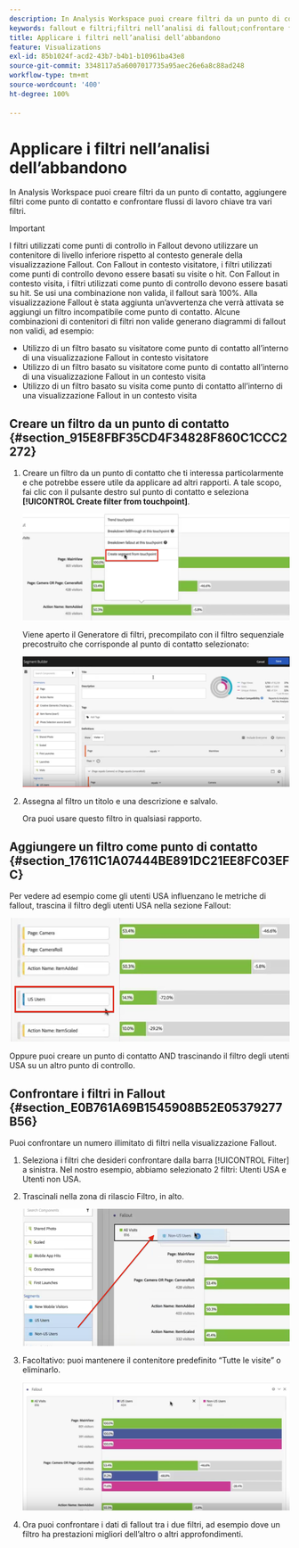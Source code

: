 ```yaml
---
description: In Analysis Workspace puoi creare filtri da un punto di contatto, aggiungere filtri come punto di contatto e confrontare flussi di lavoro chiave tra vari filtri.
keywords: fallout e filtri;filtri nell’analisi di fallout;confrontare filtri di fallout
title: Applicare i filtri nell’analisi dell’abbandono
feature: Visualizations
exl-id: 85b1024f-acd2-43b7-b4b1-b10961ba43e8
source-git-commit: 3348117a5a6007017735a95aec26e6a8c88ad248
workflow-type: tm+mt
source-wordcount: '400'
ht-degree: 100%

---
```


# Applicare i filtri nell’analisi dell’abbandono

In Analysis Workspace puoi creare filtri da un punto di contatto, aggiungere filtri come punto di contatto e confrontare flussi di lavoro chiave tra vari filtri.

>[!IMPORTANT]
>
>I filtri utilizzati come punti di controllo in Fallout devono utilizzare un contenitore di livello inferiore rispetto al contesto generale della visualizzazione Fallout. Con Fallout in contesto visitatore, i filtri utilizzati come punti di controllo devono essere basati su visite o hit. Con Fallout in contesto visita, i filtri utilizzati come punto di controllo devono essere basati su hit. Se usi una combinazione non valida, il fallout sarà 100%. Alla visualizzazione Fallout è stata aggiunta un’avvertenza che verrà attivata se aggiungi un filtro incompatibile come punto di contatto. Alcune combinazioni di contenitori di filtri non valide generano diagrammi di fallout non validi, ad esempio:

* Utilizzo di un filtro basato su visitatore come punto di contatto all’interno di una visualizzazione Fallout in contesto visitatore
* Utilizzo di un filtro basato su visitatore come punto di contatto all’interno di una visualizzazione Fallout in un contesto visita
* Utilizzo di un filtro basato su visita come punto di contatto all’interno di una visualizzazione Fallout in un contesto visita

## Creare un filtro da un punto di contatto {#section_915E8FBF35CD4F34828F860C1CCC2272}

1. Creare un filtro da un punto di contatto che ti interessa particolarmente e che potrebbe essere utile da applicare ad altri rapporti. A tale scopo, fai clic con il pulsante destro sul punto di contatto e seleziona **[!UICONTROL Create filter from touchpoint]**.

   ![](assets/segment-from-touchpoint.png)

   Viene aperto il Generatore di filtri, precompilato con il filtro sequenziale precostruito che corrisponde al punto di contatto selezionato:

   ![](assets/segment-builder.png)

1. Assegna al filtro un titolo e una descrizione e salvalo.

   Ora puoi usare questo filtro in qualsiasi rapporto.

## Aggiungere un filtro come punto di contatto {#section_17611C1A07444BE891DC21EE8FC03EFC}

Per vedere ad esempio come gli utenti USA influenzano le metriche di fallout, trascina il filtro degli utenti USA nella sezione Fallout:

![](assets/segment-touchpoint.png)

Oppure puoi creare un punto di contatto AND trascinando il filtro degli utenti USA su un altro punto di controllo.

## Confrontare i filtri in Fallout {#section_E0B761A69B1545908B52E05379277B56}

Puoi confrontare un numero illimitato di filtri nella visualizzazione Fallout.

1. Seleziona i filtri che desideri confrontare dalla barra [!UICONTROL Filter] a sinistra. Nel nostro esempio, abbiamo selezionato 2 filtri: Utenti USA e Utenti non USA.
1. Trascinali nella zona di rilascio Filtro, in alto.

   ![](assets/segment-drop.png)

1. Facoltativo: puoi mantenere il contenitore predefinito “Tutte le visite” o eliminarlo.

   ![](assets/seg-compare.png)

1. Ora puoi confrontare i dati di fallout tra i due filtri, ad esempio dove un filtro ha prestazioni migliori dell’altro o altri approfondimenti.
